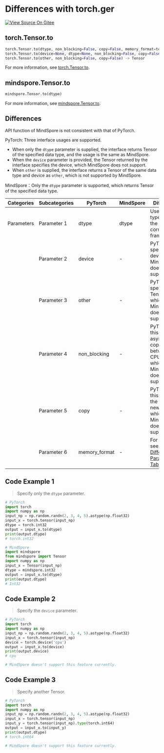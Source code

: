 # Differences with torch.ger

[![View Source On Gitee](https://mindspore-website.obs.cn-north-4.myhuaweicloud.com/website-images/master/resource/_static/logo_source_en.png)](https://gitee.com/mindspore/docs/blob/master/docs/mindspore/source_en/note/api_mapping/pytorch_diff/to.md)

## torch.Tensor.to

```python
torch.Tensor.to(dtype, non_blocking=False, copy=False, memory_format=torch.preserve_format) -> Tensor
torch.Tensor.to(device=None, dtype=None, non_blocking=False, copy=False, memory_format=torch.preserve_format) -> Tensor
torch.Tensor.to(other, non_blocking=False, copy=False) -> Tensor
```

For more information, see [torch.Tensor.to](https://pytorch.org/docs/1.8.1/tensors.html?#torch.Tensor.to).

## mindspore.Tensor.to

```python
mindspore.Tensor.to(dtype)
```

For more information, see [mindspore.Tensor.to](https://mindspore.cn/docs/en/master/api_python/mindspore/Tensor/mindspore.Tensor.to.html).

## Differences

API function of MindSpore is not consistent with that of PyTorch.

PyTorch: Three interface usages are supported.

- When only the `dtype` parameter is supplied, the interface returns Tensor of the specified data type, and the usage is the same as MindSpore.
- When the `device` parameter is provided, the Tensor returned by the interface specifies the device, which MindSpore does not support.
- When `other` is supplied, the interface returns a Tensor of the same data type and device as `other`, which is not supported by MindSpore.

MindSpore：Only the `dtype` parameter is supported, which returns Tensor of the specified data type.

| Categories | Subcategories | PyTorch      | MindSpore     | Differences   |
| ---------- | ------------- | ------------ | ---------     | ------------- |
| Parameters | Parameter 1   | dtype        | dtype         | Use the data types under the corresponding framework. |
|            | Parameter 2   | device       | -             | PyTorch specifies the device, which MindSpore does not support. |
|            | Parameter 3   | other        | -             | PyTorch specifies the Tensor used, which MindSpore does not support. |
|            | Parameter 4   | non_blocking | -          | PyTorch uses this for asynchronous copying between the CPU and GPU, which MindSpore does not support. |
|            | Parameter 5   | copy         | -             | PyTorch uses this to force the creation of new Tensors, which MindSpore does not support. |
|            | Parameter 6   | memory_format| -             | For details, see [General Difference Parameter Table](https://www.mindspore.cn/docs/en/master/note/api_mapping/pytorch_api_mapping.html#general-difference-parameter-table) |

## Code Example 1

> Specify only the `dtype` parameter.

```python
# PyTorch
import torch
import numpy as np
input_np = np.random.randn(2, 3, 4, 5).astype(np.float32)
input_x = torch.tensor(input_np)
dtype = torch.int32
output = input_x.to(dtype)
print(output.dtype)
# torch.int32

# MindSpore
import mindspore
from mindspore import Tensor
import numpy as np
input_x = Tensor(input_np)
dtype = mindspore.int32
output = input_x.to(dtype)
print(output.dtype)
# Int32
```

## Code Example 2

> Specify the `device` parameter.

```python
# PyTorch
import torch
import numpy as np
input_np = np.random.randn(2, 3, 4, 5).astype(np.float32)
input_x = torch.tensor(input_np)
device = torch.device('cpu')
output = input_x.to(device)
print(output.device)
# cpu

# MindSpore doesn't support this feature currently.
```

## Code Example 3

> Specify another Tensor.

```python
# PyTorch
import torch
import numpy as np
input_np = np.random.randn(2, 3, 4, 5).astype(np.float32)
input_x = torch.tensor(input_np)
input_y = torch.tensor(input_np).type(torch.int64)
output = input_x.to(input_y)
print(output.dtype)
# torch.int64

# MindSpore doesn't support this feature currently.
```

